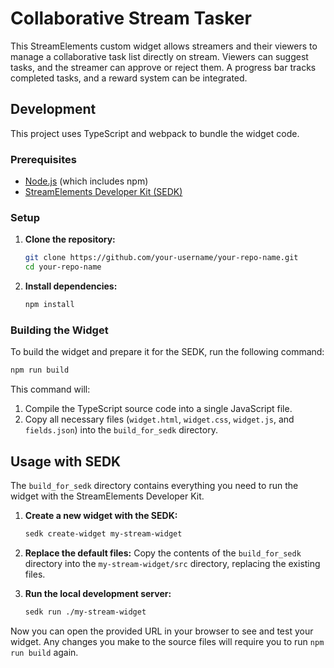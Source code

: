 # Collaborative Stream Tasker

This StreamElements custom widget allows streamers and their viewers to manage a collaborative task list directly on stream. Viewers can suggest tasks, and the streamer can approve or reject them. A progress bar tracks completed tasks, and a reward system can be integrated.

## Development

This project uses TypeScript and webpack to bundle the widget code.

### Prerequisites

- [Node.js](https://nodejs.org/) (which includes npm)
- [StreamElements Developer Kit (SEDK)](https://github.com/StreamElements/sedk)

### Setup

1. **Clone the repository:**
   ```bash
   git clone https://github.com/your-username/your-repo-name.git
   cd your-repo-name
   ```

2. **Install dependencies:**
   ```bash
   npm install
   ```

### Building the Widget

To build the widget and prepare it for the SEDK, run the following command:

```bash
npm run build
```

This command will:
1.  Compile the TypeScript source code into a single JavaScript file.
2.  Copy all necessary files (`widget.html`, `widget.css`, `widget.js`, and `fields.json`) into the `build_for_sedk` directory.

## Usage with SEDK

The `build_for_sedk` directory contains everything you need to run the widget with the StreamElements Developer Kit.

1.  **Create a new widget with the SEDK:**
    ```bash
    sedk create-widget my-stream-widget
    ```

2.  **Replace the default files:**
    Copy the contents of the `build_for_sedk` directory into the `my-stream-widget/src` directory, replacing the existing files.

3.  **Run the local development server:**
    ```bash
    sedk run ./my-stream-widget
    ```

Now you can open the provided URL in your browser to see and test your widget. Any changes you make to the source files will require you to run `npm run build` again.